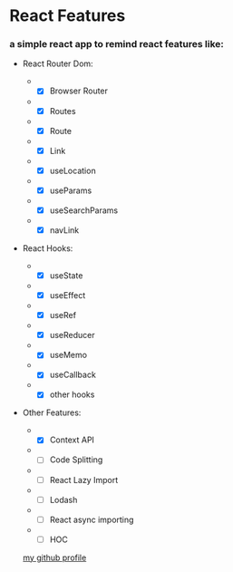 # React Features

### a simple react app to remind react features like:

- React Router Dom:
  - - [x] Browser Router
  - - [x] Routes
  - - [x] Route
  - - [x] Link
  - - [x] useLocation
  - - [x] useParams
  - - [x] useSearchParams
  - - [x] navLink
- React Hooks:
  - - [x] useState
  - - [x] useEffect
  - - [x] useRef
  - - [x] useReducer
  - - [x] useMemo
  - - [x] useCallback
  - - [x] other hooks
- Other Features:

  - - [x] Context API
  - - [ ] Code Splitting
  - - [ ] React Lazy Import
  - - [ ] Lodash
  - - [ ] React async importing
  - - [ ] HOC

  [my github profile](https://github.com/defaee)
